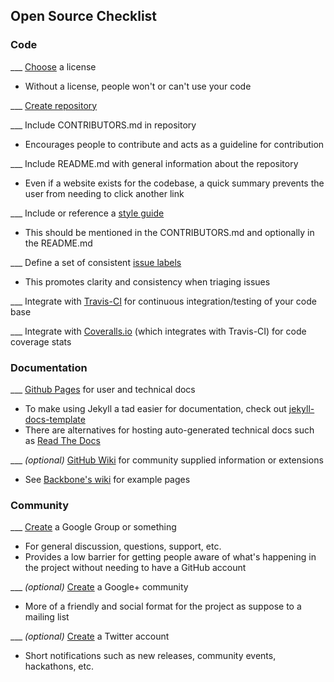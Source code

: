 ## Open Source Checklist

### Code

___ [Choose](http://choosealicense.com/) a license
- Without a license, people won't or can't use your code

___ [Create repository](https://github.com/new)

___ Include CONTRIBUTORS.md in repository
- Encourages people to contribute and acts as a guideline for contribution

___ Include README.md with general information about the repository
- Even if a website exists for the codebase, a quick summary prevents the user from needing to click another link

___ Include or reference a [style guide](https://github.com/cbmi/style-guides)
- This should be mentioned in the CONTRIBUTORS.md and optionally in the README.md

___ Define a set of consistent [issue labels](https://github.com/cbmi/style-guides/blob/master/git.md#issue-labels)
- This promotes clarity and consistency when triaging issues

___ Integrate with [Travis-CI](http://about.travis-ci.org/docs/user/getting-started/) for continuous integration/testing of your code base

___ Integrate with [Coveralls.io](https://coveralls.io/docs) (which integrates with Travis-CI) for code coverage stats


### Documentation

___ [Github Pages](http://pages.github.com/) for user and technical docs
- To make using Jekyll a tad easier for documentation, check out [jekyll-docs-template](http://bruth.github.io/jekyll-docs-template/)
- There are alternatives for hosting auto-generated technical docs such as [Read The Docs](https://readthedocs.org)

___ _(optional)_ [GitHub Wiki](https://github.com/blog/774-git-powered-wikis-improved) for community supplied information or extensions
- See [Backbone's wiki](https://github.com/jashkenas/backbone/wiki) for example pages

### Community

___ [Create](https://groups.google.com/forum/#!creategroup) a Google Group or something
- For general discussion, questions, support, etc.
- Provides a low barrier for getting people aware of what's happening in the project without needing to have a GitHub account

___ _(optional)_ [Create](https://plus.google.com/communities) a Google+ community
- More of a friendly and social format for the project as suppose to a mailing list

___ _(optional)_ [Create](https://twitter.com/signup) a Twitter account
- Short notifications such as new releases, community events, hackathons, etc.
